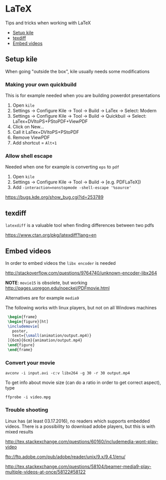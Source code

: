 # LaTeX

Tips and tricks when working with LaTeX

* [Setup kile](#setup-kile)
* [texdiff](#texdiff)
* [Embed videos](#embed-videos)

## Setup kile
When going "outside the box", kile usually needs some modifications

### Making your own quickbuild
This is for example needed when you are building powerdot presentations

1. Open `kile`
2. Settings -> Configure Kile -> Tool -> Build -> LaTex -> Select: Modern
3. Settings -> Configure Kile -> Tool -> Build -> Quickbuil -> Select: LaTex+DVItoPS+PStoPDF+ViewPDF
4. Click on New...
5. Call it LaTex+DVItoPS+PStoPDF
6. Remove ViewPDF
7. Add shortcut = `Alt+1`

### Allow shell escape
Needed when one for example is converting `eps` to `pdf`

1. Open `kile`
2. Settings -> Configure Kile -> Tool -> Build -> [e.g. PDFLaTeX])
3. Add `-interaction=nonstopmode -shell-escape '%source'`

https://bugs.kde.org/show_bug.cgi?id=253789

## texdiff
`latexdiff` is a valuable tool when finding differences between two pdfs

https://www.ctan.org/pkg/latexdiff?lang=en

## Embed videos
In order to embed videos the `libx encoder` is needed

http://stackoverflow.com/questions/9764740/unknown-encoder-libx264

**NOTE**: `movie15` is obsolete, but working
http://pages.uoregon.edu/noeckel/PDFmovie.html

Alternatives are for example `media9`

The following works with linux players, but not on all Windows machines

```latex
 \begin{frame}
 \begin{figure}[ht]
 \includemovie[
   poster,
   text={\small(animation/output.mp4)}
 ]{6cm}{6cm}{animation/output.mp4}
 \end{figure}
 \end{frame}
```

### Convert your movie
```
avconv -i input.avi -c:v libx264 -g 30 -r 30 output.mp4
```

To get info about movie size (can do a ratio in order to get correct aspect),
type
```
ffprobe -i video.mpg
```

### Trouble shooting
Linux has (at least 03.17.2016), no readers which supports embedded videos.
There is a possibility to download adobe players, but this is with mixed
results

http://tex.stackexchange.com/questions/60160/includemedia-wont-play-video

ftp://ftp.adobe.com/pub/adobe/reader/unix/9.x/9.4.1/enu/

http://tex.stackexchange.com/questions/58104/beamer-media9-play-multiple-videos-at-once/58122#58122
